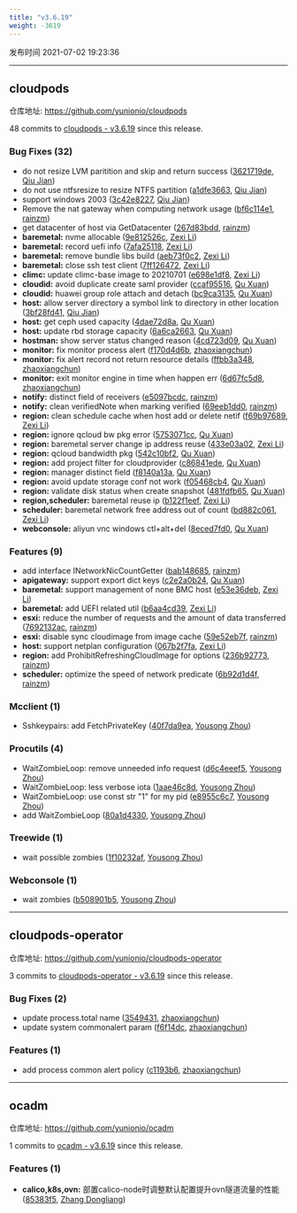 ```yaml
---
title: "v3.6.19"
weight: -3619
---
```


发布时间 2021-07-02 19:23:36

---
## cloudpods

仓库地址: https://github.com/yunionio/cloudpods

48 commits to [cloudpods - v3.6.19] since this release.

### Bug Fixes (32)
- do not resize LVM paritition and skip and return success ([3621719de](https://github.com/yunionio/cloudpods/commit/3621719dee9e9028f249e963ecd87b3cbf9b98e5), [Qiu Jian](mailto:qiujian@yunionyun.com))
- do not use ntfsresize to resize NTFS partition ([a1dfe3663](https://github.com/yunionio/cloudpods/commit/a1dfe36637975df89f9477336f977d70bc9d7202), [Qiu Jian](mailto:qiujian@yunionyun.com))
- support windows 2003 ([3c42e8227](https://github.com/yunionio/cloudpods/commit/3c42e82278d46a47c2f89fe637d8c6b294678293), [Qiu Jian](mailto:qiujian@yunionyun.com))
- Remove the nat gateway when computing network usage ([bf6c114e1](https://github.com/yunionio/cloudpods/commit/bf6c114e1d7e12f0f289cfa3460177d46bb6573a), [rainzm](mailto:mjoycarry@gmail.com))
- get datacenter of host via GetDatacenter ([267d83bdd](https://github.com/yunionio/cloudpods/commit/267d83bdde0ca12b5950706bb1afb042d1554848), [rainzm](mailto:mjoycarry@gmail.com))
- **baremetal:** nvme allocable ([9e812526c](https://github.com/yunionio/cloudpods/commit/9e812526c054726e8a704a4175d4eece577f24bd), [Zexi Li](mailto:zexi.li@qq.com))
- **baremetal:** record uefi info ([7afa25118](https://github.com/yunionio/cloudpods/commit/7afa251185d2055fce2373fcef329728012219cd), [Zexi Li](mailto:zexi.li@qq.com))
- **baremetal:** remove bundle libs build ([aeb73f0c2](https://github.com/yunionio/cloudpods/commit/aeb73f0c265f913716be303cf82932ea9a3d1ea5), [Zexi Li](mailto:zexi.li@qq.com))
- **baremetal:** close ssh test client ([7ff126472](https://github.com/yunionio/cloudpods/commit/7ff1264724ded9997284fb4ee0a1ee98b400b911), [Zexi Li](mailto:zexi.li@qq.com))
- **climc:** update climc-base image to 20210701 ([e698e1df8](https://github.com/yunionio/cloudpods/commit/e698e1df898393c3f2cb4f7624ef042b8a72db1e), [Zexi Li](mailto:zexi.li@qq.com))
- **cloudid:** avoid duplicate create saml provider ([ccaf95516](https://github.com/yunionio/cloudpods/commit/ccaf955162c6ba46dfbb5accb81253f94892e755), [Qu Xuan](mailto:quxuan@yunionyun.com))
- **cloudid:** huawei group role attach and detach ([bc9ca3135](https://github.com/yunionio/cloudpods/commit/bc9ca31351f99b92a9db0c51c5c810a9108724fb), [Qu Xuan](mailto:quxuan@yunionyun.com))
- **host:** allow server directory a symbol link to directory in other location ([3bf28fd41](https://github.com/yunionio/cloudpods/commit/3bf28fd41bc69cc2c4bb582a1980aa084ff5db90), [Qiu Jian](mailto:qiujian@yunionyun.com))
- **host:** get ceph used capacity ([4dae72d8a](https://github.com/yunionio/cloudpods/commit/4dae72d8abf280702545c66f20c935a1e61c37e2), [Qu Xuan](mailto:quxuan@yunionyun.com))
- **host:** update rbd storage capacity ([6a6ca2663](https://github.com/yunionio/cloudpods/commit/6a6ca266332c91d43c7e4d3492ce82db07ede30d), [Qu Xuan](mailto:quxuan@yunionyun.com))
- **hostman:** show server status changed reason ([4cd723d09](https://github.com/yunionio/cloudpods/commit/4cd723d09655302212e8370c7c4693c2467eff55), [Qu Xuan](mailto:quxuan@yunionyun.com))
- **monitor:** fix monitor process alert ([f170d4d6b](https://github.com/yunionio/cloudpods/commit/f170d4d6b69afb635b6520a1a15a99a65a265b70), [zhaoxiangchun](mailto:1422928955@qq.com))
- **monitor:** fix alert record not return resource details ([ffbb3a348](https://github.com/yunionio/cloudpods/commit/ffbb3a348f05681bcbb7456e332e8da2d87fb94f), [zhaoxiangchun](mailto:1422928955@qq.com))
- **monitor:** exit monitor engine in time when happen err ([6d67fc5d8](https://github.com/yunionio/cloudpods/commit/6d67fc5d80f5129877a947c855aead737bb2cde9), [zhaoxiangchun](mailto:1422928955@qq.com))
- **notify:** distinct field of receivers ([e5097bcdc](https://github.com/yunionio/cloudpods/commit/e5097bcdcf861c2518e49cae477f96bcc28f1b52), [rainzm](mailto:mjoycarry@gmail.com))
- **notify:** clean verifiedNote when marking verified ([69eeb1dd0](https://github.com/yunionio/cloudpods/commit/69eeb1dd0109a36448b3d51fb7decec7639a5216), [rainzm](mailto:mjoycarry@gmail.com))
- **region:** clean schedule cache when host add or delete netif ([f69b97689](https://github.com/yunionio/cloudpods/commit/f69b97689a8d804f43692796d75ba07f96f61040), [Zexi Li](mailto:zexi.li@qq.com))
- **region:** ignore qcloud bw pkg error ([5753071cc](https://github.com/yunionio/cloudpods/commit/5753071cc6e360e7e2fe94ff2512ec28c5cc0048), [Qu Xuan](mailto:quxuan@yunionyun.com))
- **region:** baremetal server change ip address reuse ([433e03a02](https://github.com/yunionio/cloudpods/commit/433e03a02a9071ec8c96197df26ee94af655eeab), [Zexi Li](mailto:zexi.li@qq.com))
- **region:** qcloud bandwidth pkg ([542c10bf2](https://github.com/yunionio/cloudpods/commit/542c10bf25365daf55e056bca4e9107325a7013c), [Qu Xuan](mailto:quxuan@yunionyun.com))
- **region:** add project filter for cloudprovider ([c86841ede](https://github.com/yunionio/cloudpods/commit/c86841ede09b8008bcf76ec665449424e3b3ac3d), [Qu Xuan](mailto:quxuan@yunionyun.com))
- **region:** manager distinct field ([f8140a13a](https://github.com/yunionio/cloudpods/commit/f8140a13a55be8df3a0178fedfc095ebfc6c9211), [Qu Xuan](mailto:quxuan@yunionyun.com))
- **region:** avoid update storage conf not work ([f05468cb4](https://github.com/yunionio/cloudpods/commit/f05468cb4bffea275259b07e6efbb2140bb28e75), [Qu Xuan](mailto:quxuan@yunionyun.com))
- **region:** validate disk status when create snapshot ([481fdfb65](https://github.com/yunionio/cloudpods/commit/481fdfb6568ff0ac7af249b3bd74e8f73118754e), [Qu Xuan](mailto:quxuan@yunionyun.com))
- **region,scheduler:** baremetal reuse ip ([b122f1eef](https://github.com/yunionio/cloudpods/commit/b122f1eef4617b8547fa030208e74cea2d2478af), [Zexi Li](mailto:zexi.li@qq.com))
- **scheduler:** baremetal network free address out of count ([bd882c061](https://github.com/yunionio/cloudpods/commit/bd882c061093ad24779593d8ec54dfae1d8aff9c), [Zexi Li](mailto:zexi.li@qq.com))
- **webconsole:** aliyun vnc windows ctl+alt+del ([8eced7fd0](https://github.com/yunionio/cloudpods/commit/8eced7fd02478ce09c242560856e69dd8ac6e327), [Qu Xuan](mailto:quxuan@yunionyun.com))

### Features (9)
- add interface INetworkNicCountGetter ([bab148685](https://github.com/yunionio/cloudpods/commit/bab148685aebdc20dd88ed37f7f4e59370cfd726), [rainzm](mailto:mjoycarry@gmail.com))
- **apigateway:** support export dict keys ([c2e2a0b24](https://github.com/yunionio/cloudpods/commit/c2e2a0b24649cac53481f90a0dae489e5c3d472b), [Qu Xuan](mailto:quxuan@yunionyun.com))
- **baremetal:** support management of none BMC host ([e53e36deb](https://github.com/yunionio/cloudpods/commit/e53e36debfd5b4b49d5f02ad72c40198cb290a24), [Zexi Li](mailto:zexi.li@qq.com))
- **baremetal:** add UEFI related util ([b6aa4cd39](https://github.com/yunionio/cloudpods/commit/b6aa4cd39a05b54c39f6f7cd5fb214f63b2dbf24), [Zexi Li](mailto:zexi.li@qq.com))
- **esxi:** reduce the number of requests and the amount of data transferred ([7692132ac](https://github.com/yunionio/cloudpods/commit/7692132acf62a567a3f5c9049bc0519d40affa70), [rainzm](mailto:mjoycarry@gmail.com))
- **esxi:** disable sync cloudimage from image cache ([59e52eb7f](https://github.com/yunionio/cloudpods/commit/59e52eb7f10c7f2886357ecabb3d286192b35eea), [rainzm](mailto:mjoycarry@gmail.com))
- **host:** support netplan configuration ([067b2f7fa](https://github.com/yunionio/cloudpods/commit/067b2f7fa0b08a364ffcd8e0c6515ee222f03887), [Zexi Li](mailto:zexi.li@qq.com))
- **region:** add ProhibitRefreshingCloudImage for options ([236b92773](https://github.com/yunionio/cloudpods/commit/236b92773514f0e7889366783b6dca56deb5964c), [rainzm](mailto:mjoycarry@gmail.com))
- **scheduler:** optimize the speed of network predicate ([6b92d1d4f](https://github.com/yunionio/cloudpods/commit/6b92d1d4f0867da6769396e8b0bc592f2fcd64b0), [rainzm](mailto:mjoycarry@gmail.com))

### Mcclient (1)
- Sshkeypairs: add FetchPrivateKey ([40f7da9ea](https://github.com/yunionio/cloudpods/commit/40f7da9ea147433b692710a10c85e4f1a150bc3b), [Yousong Zhou](mailto:zhouyousong@yunionyun.com))

### Procutils (4)
- WaitZombieLoop: remove unneeded info request ([d6c4eeef5](https://github.com/yunionio/cloudpods/commit/d6c4eeef59e712658171dfc62880a978e8f89a6f), [Yousong Zhou](mailto:zhouyousong@yunionyun.com))
- WaitZombieLoop: less verbose iota ([1aae46c8d](https://github.com/yunionio/cloudpods/commit/1aae46c8dfb9a4fd9f55061f7274839f7bfff9e9), [Yousong Zhou](mailto:zhouyousong@yunionyun.com))
- WaitZombieLoop: use const str "1" for my pid ([e8955c6c7](https://github.com/yunionio/cloudpods/commit/e8955c6c7cb28510f6b78cdf8a6c791fe1825efd), [Yousong Zhou](mailto:zhouyousong@yunionyun.com))
- add WaitZombieLoop ([80a1d4330](https://github.com/yunionio/cloudpods/commit/80a1d4330271831db1e86a026b2762069fb9d8fe), [Yousong Zhou](mailto:zhouyousong@yunionyun.com))

### Treewide (1)
- wait possible zombies ([1f10232af](https://github.com/yunionio/cloudpods/commit/1f10232af001290e4fe831685a37c3dc923bdd54), [Yousong Zhou](mailto:zhouyousong@yunionyun.com))

### Webconsole (1)
- wait zombies ([b508901b5](https://github.com/yunionio/cloudpods/commit/b508901b53f4696834c34dc76cc3c134e868b0f4), [Yousong Zhou](mailto:zhouyousong@yunionyun.com))

[cloudpods - v3.6.19]: https://github.com/yunionio/cloudpods/compare/v3.6.18...v3.6.19
---
## cloudpods-operator

仓库地址: https://github.com/yunionio/cloudpods-operator

3 commits to [cloudpods-operator - v3.6.19] since this release.

### Bug Fixes (2)
- update process.total name ([3549431](https://github.com/yunionio/cloudpods-operator/commit/354943138021d2527b00fde4cb0aa2ab3d610a60), [zhaoxiangchun](mailto:1422928955@qq.com))
- update system commonalert param ([f6f14dc](https://github.com/yunionio/cloudpods-operator/commit/f6f14dcc34b3d6e791139c562333a5261f805e03), [zhaoxiangchun](mailto:1422928955@qq.com))

### Features (1)
- add process common alert policy ([c1193b6](https://github.com/yunionio/cloudpods-operator/commit/c1193b607acd1e2f3eaaf0e55f93efc8eb2bbaac), [zhaoxiangchun](mailto:1422928955@qq.com))

[cloudpods-operator - v3.6.19]: https://github.com/yunionio/cloudpods-operator/compare/v3.6.18...v3.6.19
---
## ocadm

仓库地址: https://github.com/yunionio/ocadm

1 commits to [ocadm - v3.6.19] since this release.

### Features (1)
- **calico,k8s,ovn:** 部置calico-node时调整默认配置提升ovn隧道流量的性能 ([85383f5](https://github.com/yunionio/ocadm/commit/85383f5332568967d0aa1a0f618cff70594c00dd), [Zhang Dongliang](mailto:zhangdongliang@yunion.cn))

[ocadm - v3.6.19]: https://github.com/yunionio/ocadm/compare/v3.6.18...v3.6.19
